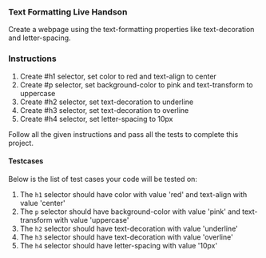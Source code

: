 ### Text Formatting Live Handson

Create a webpage using the text-formatting properties like text-decoration and letter-spacing.

### Instructions

1. Create #h1 selector, set color to red and text-align to center
2. Create #p selector, set background-color to pink and text-transform to uppercase
3. Create #h2 selector, set text-decoration to underline
4. Create #h3 selector, set text-decoration to overline
5. Create #h4 selector, set letter-spacing to 10px

Follow all the given instructions and pass all the tests to complete this project.

#### Testcases

Below is the list of test cases your code will be tested on:

1. The `h1` selector should have color with value 'red' and text-align with value 'center'
2. The `p` selector should have background-color with value 'pink' and text-transform with value 'uppercase'
3. The `h2` selector should have text-decoration with value 'underline'
4. The `h3` selector should have text-decoration with value 'overline'
5. The `h4` selector should have letter-spacing with value '10px'